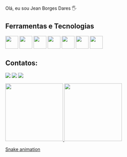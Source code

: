 Olá, eu sou Jean Borges Dares 🖐   


## Ferramentas e Tecnologias

<img src="https://cdn.jsdelivr.net/gh/devicons/devicon/icons/git/git-original.svg" width="40" height="40"/>  <img src="https://cdn.jsdelivr.net/gh/devicons/devicon/icons/react/react-original.svg" width="40" height="40" /> <img src="https://cdn.jsdelivr.net/gh/devicons/devicon/icons/html5/html5-original-wordmark.svg" width="40" height="40" /> <img src="https://cdn.jsdelivr.net/gh/devicons/devicon/icons/css3/css3-original-wordmark.svg" width="40" height="40" /> <img src="https://cdn.jsdelivr.net/gh/devicons/devicon/icons/javascript/javascript-original.svg" width="40" height="40" /> <img src="https://cdn.jsdelivr.net/gh/devicons/devicon/icons/bootstrap/bootstrap-original.svg"  width="40" height="40"  /> <img src="https://cdn.jsdelivr.net/gh/devicons/devicon/icons/azure/azure-original.svg" width="40" height="40"  />

## Contatos:

<div>

<a href="https://www.instagram.com/borges_jean/" target="_blank"><img src="https://img.shields.io/badge/-Instagram-%23E4405F?style=for-the-badge&logo=instagram&logoColor=white" target="_blank"></a> <a href = "mailto:jeanborgesdares@gmail.com"><img src="https://img.shields.io/badge/Gmail-D14836?style=for-the-badge&logo=gmail&logoColor=white" target="_blank"></a>
<a href="https://www.linkedin.com/in/jean-borges-9a0b201b5/" target="_blank"><img src="https://img.shields.io/badge/-LinkedIn-%230077B5?style=for-the-badge&logo=linkedin&logoColor=white" target="_blank"></a>   
</div>

<div>
<a href="https://github.com/JeanDares">
<img height="180em" src="https://github-readme-stats.vercel.app/api/top-langs/?username=JeanDares&layout=compact&langs_count=7&theme=dracula"/>
<img height="180em" src="https://github-readme-stats.vercel.app/api?username=JeanDares&show_icons=true&theme=dracula&include_all_commits=true&count_private=true"/>
</div>


[Snake animation](https://github.com/JeanDares/JeanDares/blob/output/github-contribution-grid-snake.svg)
